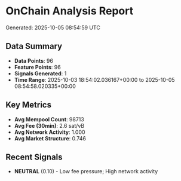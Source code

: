 # OnChain Analysis Report
Generated: 2025-10-05 08:54:59 UTC

## Data Summary
- **Data Points**: 96
- **Feature Points**: 96
- **Signals Generated**: 1
- **Time Range**: 2025-10-03 18:54:02.036167+00:00 to 2025-10-05 08:54:58.020335+00:00

## Key Metrics
- **Avg Mempool Count**: 98713
- **Avg Fee (30min)**: 2.6 sat/vB
- **Avg Network Activity**: 1.000
- **Avg Market Structure**: 0.746

## Recent Signals
- **NEUTRAL** (0.10) - Low fee pressure; High network activity
